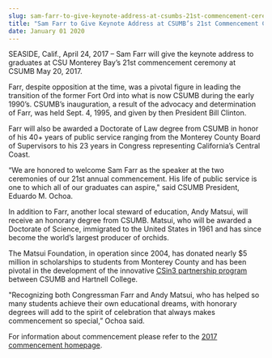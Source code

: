 ```yaml
---
slug: sam-farr-to-give-keynote-address-at-csumbs-21st-commencement-ceremony
title: "Sam Farr to Give Keynote Address at CSUMB’s 21st Commencement Ceremony"
date: January 01 2020
---
```


 
<p>
  SEASIDE, Calif., April 24, 2017 – Sam Farr will give the keynote address to
  graduates at CSU Monterey Bay’s 21st commencement ceremony at CSUMB May 20,
  2017.
</p>
<p>
  Farr, despite opposition at the time, was a pivotal figure in leading the
  transition of the former Fort Ord into what is now CSUMB during the early
  1990’s. CSUMB’s inauguration, a result of the advocacy and determination of
  Farr, was held Sept. 4, 1995, and given by then President Bill Clinton.
</p>
<p>
  Farr will also be awarded a Doctorate of Law degree from CSUMB in honor of his
  40+ years of public service ranging from the Monterey County Board of
  Supervisors to his 23 years in Congress representing California’s Central
  Coast.
</p>
<p>
  “We are honored to welcome Sam Farr as the speaker at the two ceremonies of
  our 21st annual commencement. His life of public service is one to which all
  of our graduates can aspire," said CSUMB President, Eduardo M. Ochoa.
</p>
<p>
  In addition to Farr, another local steward of education, Andy Matsui, will
  receive an honorary degree from CSUMB. Matsui, who will be awarded a Doctorate
  of Science, immigrated to the United States in 1961 and has since become the
  world’s largest producer of orchids.
</p>
<p>
  The Matsui Foundation, in operation since 2004, has donated nearly $5 million
  in scholarships to students from Monterey County and has been pivotal in the
  development of the innovative
  <a href="https://sites.google.com/site/csitin3/">CSin3 partnership program</a>
  between CSUMB and Hartnell College.
</p>
<p>
  "Recognizing both Congressman Farr and Andy Matsui, who has helped so many
  students achieve their own educational dreams, with honorary degrees will add
  to the spirit of celebration that always makes commencement so special,” Ochoa
  said.
</p>
<p>
  For information about commencement please refer to the
  <a href="https://csumb.edu/commencement">2017 commencement homepage</a>.
</p>
 
